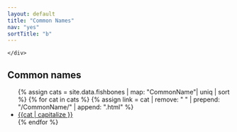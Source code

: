 ```yaml
---
layout: default
title: "Common Names"
nav: "yes"
sortTitle: "b"
---
```


<!-- HEADER -->
<div class="home">
	<div class="container">

	</div>
</div>


<div class="container">
	<h2>Common names</h2>
	<ul>
	<!-- 'map' so only category property + 'uniq' to remove duplicates => simple list of cats -->
	{% assign cats = site.data.fishbones | map: "CommonName"| uniq | sort  %}
	{% for cat in cats %}
		<!-- remove spaces + top & tail => /category/<thiscat>.html -->
		{% assign link = cat | remove: " " | prepend: "/CommonName/" | append: ".html" %}
		<li><a href="{{link}}">{{cat | capitalize }}</a></li>
	{% endfor %}
	</ul>
</div>

